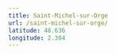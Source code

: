 ```yaml
---
title: Saint-Michel-sur-Orge
url: /saint-michel-sur-orge/
latitude: 48.636
longitude: 2.304
---
```

